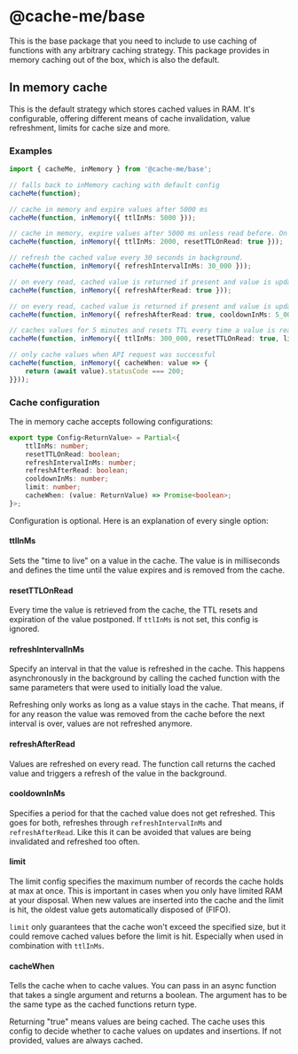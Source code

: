 # @cache-me/base

This is the base package that you need to include to use caching of functions with any arbitrary caching strategy. This package provides in memory caching out of the box, which is also the default.

## In memory cache

This is the default strategy which stores cached values in RAM. It's configurable, offering different means of cache invalidation, value refreshment, limits for cache size and more.

### Examples

```typescript
import { cacheMe, inMemory } from '@cache-me/base';

// falls back to inMemory caching with default config
cacheMe(function);

// cache in memory and expire values after 5000 ms
cacheMe(function, inMemory({ ttlInMs: 5000 }));

// cache in memory, expire values after 5000 ms unless read before. On read, reset TTL.
cacheMe(function, inMemory({ ttlInMs: 2000, resetTTLOnRead: true }));

// refresh the cached value every 30 seconds in background.
cacheMe(function, inMemory({ refreshIntervalInMs: 30_000 }));

// on every read, cached value is returned if present and value is updated in the background
cacheMe(function, inMemory({ refreshAfterRead: true }));

// on every read, cached value is returned if present and value is updated in the background, but not more than once every 5 seconds
cacheMe(function, inMemory({ refreshAfterRead: true, cooldownInMs: 5_000 }));

// caches values for 5 minutes and resets TTL every time a value is read. Furthermore, makes sure that at no point in time there are more than 100 values cached at once.
cacheMe(function, inMemory({ ttlInMs: 300_000, resetTTLOnRead: true, limit: 100 }));

// only cache values when API request was successful
cacheMe(function, inMemory({ cacheWhen: value => {
    return (await value).statusCode === 200;
}}));
```

### Cache configuration

The in memory cache accepts following configurations:

```typescript
export type Config<ReturnValue> = Partial<{
    ttlInMs: number;
    resetTTLOnRead: boolean;
    refreshIntervalInMs: number;
    refreshAfterRead: boolean;
    cooldownInMs: number;
    limit: number;
    cacheWhen: (value: ReturnValue) => Promise<boolean>;
}>;
```

Configuration is optional. Here is an explanation of every single option:

#### ttlInMs

Sets the "time to live" on a value in the cache. The value is in milliseconds and defines the time until the value expires and is removed from the cache.

#### resetTTLOnRead

Every time the value is retrieved from the cache, the TTL resets and expiration of the value postponed. If `ttlInMs` is not set, this config is ignored.

#### refreshIntervalInMs

Specify an interval in that the value is refreshed in the cache. This happens asynchronously in the background by calling the cached function with the same parameters that were used to initially load the value.

Refreshing only works as long as a value stays in the cache. That means, if for any reason the value was removed from the cache before the next interval is over, values are not refreshed anymore.

#### refreshAfterRead

Values are refreshed on every read. The function call returns the cached value and triggers a refresh of the value in the background.

#### cooldownInMs

Specifies a period for that the cached value does not get refreshed. This goes for both, refreshes through `refreshIntervalInMs` and `refreshAfterRead`. Like this it can be avoided that values are being invalidated and refreshed too often.

#### limit

The limit config specifies the maximum number of records the cache holds at max at once. This is important in cases when you only have limited RAM at your disposal. When new values are inserted into the cache and the limit is hit, the oldest value gets automatically disposed of (FIFO).

`limit` only guarantees that the cache won't exceed the specified size, but it could remove cached values before the limit is hit. Especially when used in combination with `ttlInMs`.

#### cacheWhen

Tells the cache when to cache values. You can pass in an async function that takes a single argument and returns a boolean. The argument has to be the same type as the cached functions return type.

Returning "true" means values are being cached. The cache uses this config to decide whether to cache values on updates and insertions. If not provided, values are always cached.